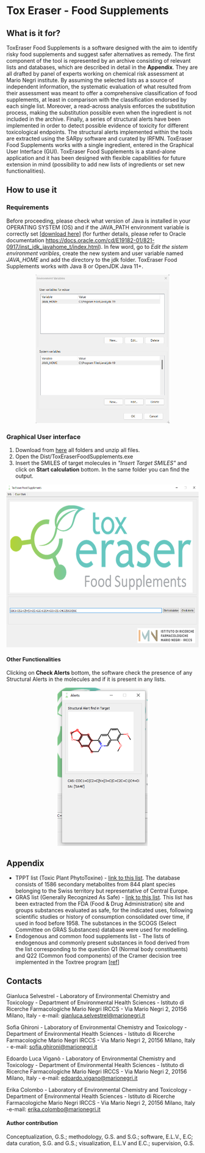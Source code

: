 # Tox Eraser - Food Supplements

## What is it for?

ToxEraser Food Supplements is a software designed with the aim to identify risky food supplements and suggest safer alternatives as remedy. The first component of the tool is represented by an archive consisting of relevant lists and databases, which are described in detail in the **Appendix**. They are all drafted by panel of experts working on chemical risk assessment at Mario Negri institute. By assuming the selected lists as a source of independent information, the systematic evaluation of what resulted from their assessment was meant to offer a comprehensive classification of food supplements, at least in comparison with the classification endorsed by each single list.
Moreover, a read-across analysis enforces the substitution process, making the substitution possible even when the ingredient is not included in the archive. Finally, a series of structural alerts have been implemented in order to detect possible evidence of toxicity for different toxicological endpoints. The structural alerts implemented within the tools are extracted using the SARpy software and curated by IRFMN.
ToxEraser Food Supplements works with a single ingredient, entered in the Graphical User Interface (GUI).
ToxEraser Food Supplements is a stand-alone application and it has been designed with flexible capabilities for future extension in mind (possibility to add new lists of ingredients or set new functionalities).

## How to use it

### Requirements

Before proceeding, please check what version of Java is installed in your OPERATING SYSTEM (OS) and if the JAVA_PATH environment variable is correctly set [[download here](https://www.oracle.com/java/technologies/downloads/)] (for further details, please refer to Oracle documentation https://docs.oracle.com/cd/E19182-01/821-0917/inst_jdk_javahome_t/index.html). 
In few word, go to _Edit the sistem environment varibles_, create the new system and user variable named _JAVA_HOME_ and add the directory to the jdk folder. ToxEraser Food Supplements works with Java 8 or OpenJDK Java 11+. 

<p align="center">
  <img width="350" height="389" src="IMG/img4.png">
</p>

### Graphical User interface

1.	Download from [here](https://marionegri-my.sharepoint.com/personal/edoardo_vigano_marionegri_it/_layouts/15/onedrive.aspx?ga=1&id=%2Fpersonal%2Fedoardo%5Fvigano%5Fmarionegri%5Fit%2FDocuments%2FToxEraserEXE) all folders and unzip all files.
2.	Open the Dist/ToxEraserFoodSupplements.exe
3. Insert the SMILES of target molecules in _"Insert Target SMILES"_ and click on **Start calculation** bottom. In the same folder you can find the output. 

<p align="center">
  <img width="622" height="427" src="IMG/img2.png">
</p>

#### Other Functionalities

Clicking on **Check Alerts** bottom, the software check the presence of any Structural Alerts in the molecules and if it is present in any lists.

<p align="center">
  <img width="236" height="415" src="IMG/img3.png">
</p>

## Appendix

- TPPT list (Toxic Plant PhytoToxine) - [link to this list](https://www.agroscope.admin.ch/agroscope/en/home/publications/apps/tppt.html).
  The database consists of 1586 secondary metabolites from 844 plant species belonging to the Swiss territory but representative of Central Europe.
- GRAS list (Generally Recognized As Safe) - [link to this list](https://www.fda.gov/food/generally-recognized-safe-gras/gras-substances-scogs-database). This list has been extracted from the FDA (Food & Drug Administration) site and groups substances evaluated as safe, for the indicated uses, following scientific studies or history of consumption consolidated over time, if used in food before 1958. The substances in the SCOGS (Select Committee on GRAS Substances) database were used for modelling.
- Endogenous and common food supplements list - The lists of endogenous and commonly present substances in food derived from the list corresponding to the question Q1 (Normal body constituents) and Q22 (Common food components) of the Cramer decision tree implemented in the Toxtree program [[ref](https://toxtree.sourceforge.net/)]


## Contacts

Gianluca Selvestrel - Laboratory of Environmental Chemistry and Toxicology - Department of Environmental Health Sciences - Istituto di Ricerche Farmacologiche Mario Negri IRCCS - Via Mario Negri 2, 20156 Milano, Italy - e-mail: gianluca.selvestrel@marionegri.it

Sofia Ghironi - Laboratory of Environmental Chemistry and Toxicology - Department of Environmental Health Sciences - Istituto di Ricerche Farmacologiche Mario Negri IRCCS - Via Mario Negri 2, 20156 Milano, Italy - e-mail: sofia.ghironi@marionegri.it

Edoardo Luca Viganò - Laboratory of Environmental Chemistry and Toxicology - Department of Environmental Health Sciences - Istituto di Ricerche Farmacologiche Mario Negri IRCCS - Via Mario Negri 2, 20156 Milano, Italy - e-mail: edoardo.vigano@marionegri.it

Erika Colombo - Laboratory of Environmental Chemistry and Toxicology - Department of Environmental Health Sciences - Istituto di Ricerche Farmacologiche Mario Negri IRCCS - Via Mario Negri 2, 20156 Milano, Italy -e-mail: erika.colombo@marionegri.it

#### Author contribution
Conceptualization, G.S.; methodology, G.S. and S.G.; software, E.L.V., E.C; data curation, S.G. and G.S.; visualization, E.L.V and E.C.; supervision, G.S.



